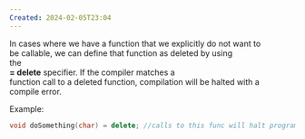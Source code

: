 ```yaml
---
Created: 2024-02-05T23:04
---
```

In cases where we have a function that we explicitly do not want to  
be callable, we can define that function as deleted by using  
the   
**= delete** specifier. If the compiler matches a  
function call to a deleted function, compilation will be halted with a  
compile error.  

Example:

```C++
void doSomething(char) = delete; //calls to this func will halt programvoid doSomething(bool) = delete; //calls to this func will halt program
```